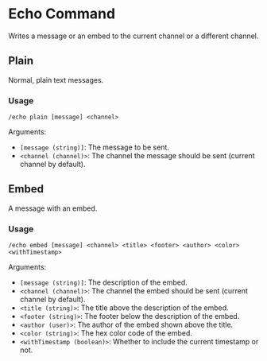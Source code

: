 # Echo Command

Writes a message or an embed to the current channel or a different channel.

## Plain

Normal, plain text messages.

### Usage

`/echo plain [message] <channel>`

Arguments:
- `[message (string)]`: The message to be sent.
- `<channel (channel)>`: The channel the message should be sent (current channel by default).

## Embed

A message with an embed.

### Usage

`/echo embed [message] <channel> <title> <footer> <author> <color> <withTimestamp>`

Arguments:
- `[message (string)]`: The description of the embed. 
- `<channel (channel)>`: The channel the embed should be sent (current channel by default).
- `<title (string)>`: The title above the description of the embed.
- `<footer (string)>`: The footer below the description of the embed.
- `<author (user)>`: The author of the embed shown above the title.
- `<color (string)>`: The hex color code of the embed.
- `<withTimestamp (boolean)>`: Whether to include the current timestamp or not.
